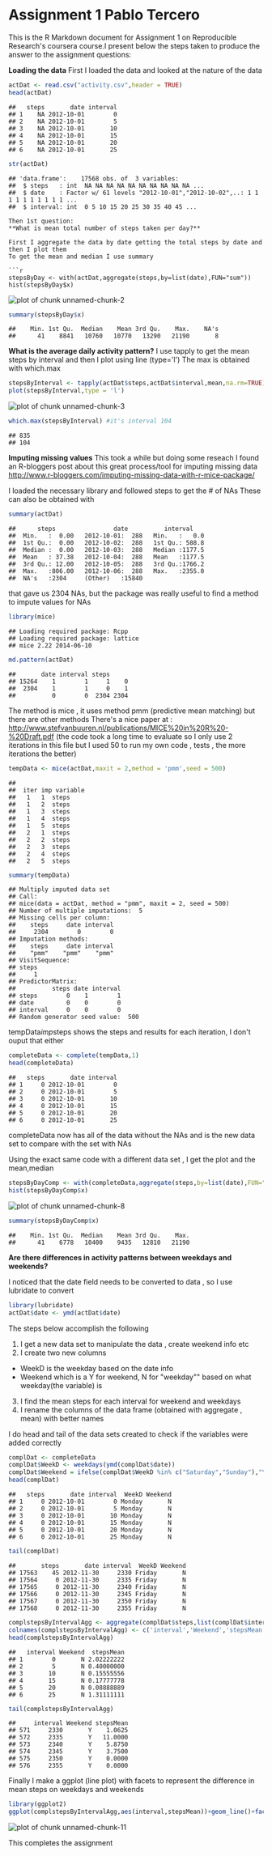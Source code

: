 Assignment 1 
Pablo Tercero
========================================================

This is the R Markdown document for Assignment 1 on Reproducible Research's coursera course.I present below the steps taken to produce the answer to the assignment questions:

**Loading the data**
First I loaded the data and looked at the nature of the data


```r
actDat <- read.csv("activity.csv",header = TRUE)
head(actDat)
```

```
##   steps       date interval
## 1    NA 2012-10-01        0
## 2    NA 2012-10-01        5
## 3    NA 2012-10-01       10
## 4    NA 2012-10-01       15
## 5    NA 2012-10-01       20
## 6    NA 2012-10-01       25
```

```r
str(actDat)
```

```
## 'data.frame':	17568 obs. of  3 variables:
##  $ steps   : int  NA NA NA NA NA NA NA NA NA NA ...
##  $ date    : Factor w/ 61 levels "2012-10-01","2012-10-02",..: 1 1 1 1 1 1 1 1 1 1 ...
##  $ interval: int  0 5 10 15 20 25 30 35 40 45 ...
```

```
Then 1st question:
**What is mean total number of steps taken per day?**

First I aggregate the data by date getting the total steps by date and then I plot them 
To get the mean and median I use summary

```r
stepsByDay <- with(actDat,aggregate(steps,by=list(date),FUN="sum"))
hist(stepsByDay$x)
```

![plot of chunk unnamed-chunk-2](figure/unnamed-chunk-2-1.png) 

```r
summary(stepsByDay$x)
```

```
##    Min. 1st Qu.  Median    Mean 3rd Qu.    Max.    NA's 
##      41    8841   10760   10770   13290   21190       8
```

**What is the average daily activity pattern?**
I use tapply to get the mean steps by interval and then I plot using line (type='l')
The max is obtained with which.max


```r
stepsByInterval <- tapply(actDat$steps,actDat$interval,mean,na.rm=TRUE)
plot(stepsByInterval,type = 'l')
```

![plot of chunk unnamed-chunk-3](figure/unnamed-chunk-3-1.png) 

```r
which.max(stepsByInterval) #it's interval 104
```

```
## 835 
## 104
```

**Imputing missing values**
This took a while but doing some reseach I found an R-bloggers post about this great process/tool for imputing missing data
http://www.r-bloggers.com/imputing-missing-data-with-r-mice-package/

I loaded the necessary library and followed steps to get the # of NAs 
These can also be obtained with 

```r
summary(actDat)
```

```
##      steps                date          interval     
##  Min.   :  0.00   2012-10-01:  288   Min.   :   0.0  
##  1st Qu.:  0.00   2012-10-02:  288   1st Qu.: 588.8  
##  Median :  0.00   2012-10-03:  288   Median :1177.5  
##  Mean   : 37.38   2012-10-04:  288   Mean   :1177.5  
##  3rd Qu.: 12.00   2012-10-05:  288   3rd Qu.:1766.2  
##  Max.   :806.00   2012-10-06:  288   Max.   :2355.0  
##  NA's   :2304     (Other)   :15840
```
that gave us 2304 NAs, but the package was really useful to find a method to impute values for NAs

```r
library(mice)
```

```
## Loading required package: Rcpp
## Loading required package: lattice
## mice 2.22 2014-06-10
```

```r
md.pattern(actDat)
```

```
##       date interval steps     
## 15264    1        1     1    0
##  2304    1        1     0    1
##          0        0  2304 2304
```

The method is mice , it uses method pmm (predictive mean matching) but there are other methods
There's a nice paper at : http://www.stefvanbuuren.nl/publications/MICE%20in%20R%20-%20Draft.pdf
(the code took a long time to evaluate so I only use 2 iterations in this file but I used 50 to run my own code , tests , the more iterations the better)

```r
tempData <- mice(actDat,maxit = 2,method = 'pmm',seed = 500)
```

```
## 
##  iter imp variable
##   1   1  steps
##   1   2  steps
##   1   3  steps
##   1   4  steps
##   1   5  steps
##   2   1  steps
##   2   2  steps
##   2   3  steps
##   2   4  steps
##   2   5  steps
```

```r
summary(tempData)
```

```
## Multiply imputed data set
## Call:
## mice(data = actDat, method = "pmm", maxit = 2, seed = 500)
## Number of multiple imputations:  5
## Missing cells per column:
##    steps     date interval 
##     2304        0        0 
## Imputation methods:
##    steps     date interval 
##    "pmm"    "pmm"    "pmm" 
## VisitSequence:
## steps 
##     1 
## PredictorMatrix:
##          steps date interval
## steps        0    1        1
## date         0    0        0
## interval     0    0        0
## Random generator seed value:  500
```
tempData$imp$steps shows the steps and results for each iteration, I don't ouput that either


```r
completeData <- complete(tempData,1)
head(completeData)
```

```
##   steps       date interval
## 1     0 2012-10-01        0
## 2     0 2012-10-01        5
## 3     0 2012-10-01       10
## 4     0 2012-10-01       15
## 5     0 2012-10-01       20
## 6     0 2012-10-01       25
```

completeData now has all of the data without the NAs and is the new data set to compare with the set with NAs

Using the exact same code with a different data set , I get the plot and the mean,median


```r
stepsByDayComp <- with(completeData,aggregate(steps,by=list(date),FUN="sum"))
hist(stepsByDayComp$x)
```

![plot of chunk unnamed-chunk-8](figure/unnamed-chunk-8-1.png) 

```r
summary(stepsByDayComp$x)
```

```
##    Min. 1st Qu.  Median    Mean 3rd Qu.    Max. 
##      41    6778   10400    9435   12810   21190
```

**Are there differences in activity patterns between weekdays and weekends?**

 I noticed that the date field needs to be converted to data , so I use lubridate to convert

```r
library(lubridate)
actDat$date <- ymd(actDat$date)
```

The steps below accomplish the following 
1. I get a new data set to manipulate the data , create weekend info etc
2. I create two new columns 
  + WeekD is the weekday based on the date info 
  + Weekend which is a Y for weekend, N for "weekday"" based on what weekday(the variable) is
3. I find the mean steps for each interval  for weekend and weekdays
4. I rename the columns of the data frame (obtained with aggregate , mean) with better names

I do head and tail of the data sets created to check if the variables were added correctly


```r
complDat <- completeData
complDat$WeekD <- weekdays(ymd(complDat$date))
complDat$Weekend = ifelse(complDat$WeekD %in% c("Saturday","Sunday"),"Y","N")
head(complDat)
```

```
##   steps       date interval  WeekD Weekend
## 1     0 2012-10-01        0 Monday       N
## 2     0 2012-10-01        5 Monday       N
## 3     0 2012-10-01       10 Monday       N
## 4     0 2012-10-01       15 Monday       N
## 5     0 2012-10-01       20 Monday       N
## 6     0 2012-10-01       25 Monday       N
```

```r
tail(complDat)
```

```
##       steps       date interval  WeekD Weekend
## 17563    45 2012-11-30     2330 Friday       N
## 17564     0 2012-11-30     2335 Friday       N
## 17565     0 2012-11-30     2340 Friday       N
## 17566     0 2012-11-30     2345 Friday       N
## 17567     0 2012-11-30     2350 Friday       N
## 17568     0 2012-11-30     2355 Friday       N
```

```r
complstepsByIntervalAgg <- aggregate(complDat$steps,list(complDat$interval,as.factor(complDat$Weekend)),mean,na.rm=TRUE)
colnames(complstepsByIntervalAgg) <- c('interval','Weekend','stepsMean')
head(complstepsByIntervalAgg)
```

```
##   interval Weekend  stepsMean
## 1        0       N 2.02222222
## 2        5       N 0.40000000
## 3       10       N 0.15555556
## 4       15       N 0.17777778
## 5       20       N 0.08888889
## 6       25       N 1.31111111
```

```r
tail(complstepsByIntervalAgg)
```

```
##     interval Weekend stepsMean
## 571     2330       Y    1.0625
## 572     2335       Y   11.0000
## 573     2340       Y    5.8750
## 574     2345       Y    3.7500
## 575     2350       Y    0.0000
## 576     2355       Y    0.0000
```

Finally I make a ggplot (line plot) with facets to represent the difference in mean steps on weekdays and weekends

```r
library(ggplot2)
ggplot(complstepsByIntervalAgg,aes(interval,stepsMean))+geom_line()+facet_grid(.~Weekend)
```

![plot of chunk unnamed-chunk-11](figure/unnamed-chunk-11-1.png) 

This completes the assignment
